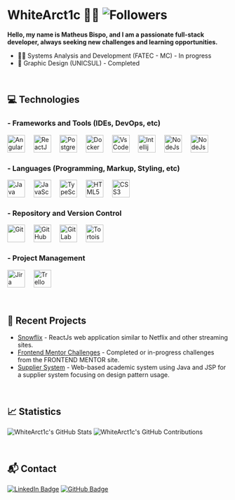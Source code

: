 # WhiteArct1c 👨‍💻 ![Followers](https://img.shields.io/github/followers/WhiteArct1c?style=social)

**Hello, my name is Matheus Bispo, and I am a passionate full-stack developer, always seeking new challenges and learning opportunities.**

- 👨‍💻 Systems Analysis and Development (FATEC - MC) - In progress
- 🎨 Graphic Design (UNICSUL) - Completed

&nbsp;

## 💻 Technologies

### - Frameworks and Tools (IDEs, DevOps, etc)
<p align="left">
  <img src="https://cdn.jsdelivr.net/gh/devicons/devicon/icons/angularjs/angularjs-original.svg" alt="AngularJS" width="40" height="40"/>
  &nbsp;&nbsp;&nbsp;
  <img src="https://cdn.jsdelivr.net/gh/devicons/devicon/icons/react/react-original.svg" alt="ReactJS" width="40" height="40"/>
  &nbsp;&nbsp;&nbsp;
  <img src="https://cdn.jsdelivr.net/gh/devicons/devicon/icons/postgresql/postgresql-original.svg" alt="PostgreSQL" width="40" height="40"/>
  &nbsp;&nbsp;&nbsp;
  <img src="https://cdn.jsdelivr.net/gh/devicons/devicon/icons/docker/docker-original.svg" alt="Docker" width="40" height="40"/>
  &nbsp;&nbsp;&nbsp;
  <img src="https://cdn.jsdelivr.net/gh/devicons/devicon/icons/vscode/vscode-original.svg" alt="VsCode" width="40" height="40"/>
  &nbsp;&nbsp;&nbsp;
  <img src="https://cdn.jsdelivr.net/gh/devicons/devicon/icons/intellij/intellij-original.svg" alt="Intellij" width="40" height="40"/>
  &nbsp;&nbsp;&nbsp;
  <img src="https://cdn.jsdelivr.net/gh/devicons/devicon/icons/nodejs/nodejs-original.svg" alt="NodeJs" width="40" height="40"/>
  &nbsp;&nbsp;&nbsp;
  <img src="https://cdn.jsdelivr.net/gh/devicons/devicon/icons/spring/spring-original.svg" alt="NodeJs" width="40" height="40"/>
</p>


### - Languages (Programming, Markup, Styling, etc)

<p align="left">
  <img src="https://cdn.jsdelivr.net/gh/devicons/devicon/icons/java/java-original.svg" alt="Java" width="40" height="40"/>
  &nbsp;&nbsp;&nbsp;
  <img src="https://cdn.jsdelivr.net/gh/devicons/devicon/icons/javascript/javascript-original.svg" alt="JavaScript" width="40" height="40"/>
  &nbsp;&nbsp;&nbsp;
  <img src="https://cdn.jsdelivr.net/gh/devicons/devicon/icons/typescript/typescript-original.svg" alt="TypeScript" width="40" height="40"/>
  &nbsp;&nbsp;&nbsp;
  <img src="https://cdn.jsdelivr.net/gh/devicons/devicon/icons/html5/html5-original.svg" alt="HTML5" width="40" height="40"/>
  &nbsp;&nbsp;&nbsp;
  <img src="https://cdn.jsdelivr.net/gh/devicons/devicon/icons/css3/css3-original.svg" alt="CSS3" width="40" height="40"/>
  &nbsp;&nbsp;&nbsp;
</p>


### - Repository and Version Control
<p align="left">
  <img src="https://cdn.jsdelivr.net/gh/devicons/devicon/icons/git/git-original.svg" alt="Git" width="40" height="40"/>
  &nbsp;&nbsp;&nbsp;
  <img src="https://cdn.jsdelivr.net/gh/devicons/devicon/icons/github/github-original.svg" alt="GitHub" width="40" height="40"/>
  &nbsp;&nbsp;&nbsp;
  <img src="https://cdn.jsdelivr.net/gh/devicons/devicon/icons/gitlab/gitlab-original.svg" alt="GitLab" width="40" height="40"/>
  &nbsp;&nbsp;&nbsp;
  <img src="https://cdn.jsdelivr.net/gh/devicons/devicon/icons/tortoisegit/tortoisegit-plain.svg" alt="TortoiseGit" width="40" height="40"/>
</p>

### - Project Management
<p align="left">
  <img src="https://cdn.jsdelivr.net/gh/devicons/devicon/icons/jira/jira-original.svg" alt="Jira" width="40" height="40"/>
  &nbsp;&nbsp;&nbsp;
  <img src="https://cdn.jsdelivr.net/gh/devicons/devicon/icons/trello/trello-plain.svg" alt="Trello" width="40" height="40"/>
  &nbsp;&nbsp;&nbsp;
</p>
  
  
  
 

&nbsp;&nbsp;


## 🚀 Recent Projects

- [Snowflix](https://github.com/WhiteArct1c/snowflix) - ReactJs web application similar to Netflix and other streaming sites.
- [Frontend Mentor Challenges](https://github.com/WhiteArct1c/FRONTEND-MENTOR-CHALLENGES) - Completed or in-progress challenges from the FRONTEND MENTOR site.
- [Supplier System](https://github.com/WhiteArct1c/ProjetoES3-SistemaFornecedor) - Web-based academic system using Java and JSP for a supplier system focusing on design pattern usage.

&nbsp;&nbsp;


## 📈 Statistics
  ![WhiteArct1c's GitHub Stats](https://github-readme-stats.vercel.app/api?username=WhiteArct1c&show_icons=true&theme=radical)
  ![WhiteArct1c's GitHub Contributions](https://github-readme-streak-stats.herokuapp.com/?user=WhiteArct1c&theme=radical)


&nbsp;&nbsp;

## 📬 Contact

[![LinkedIn Badge](https://img.shields.io/badge/-WhiteArct1c-blue?style=flat-square&logo=Linkedin&logoColor=white&link=https://www.linkedin.com/in/whitearct1c/)](https://www.linkedin.com/in/whitearct1c/)
[![GitHub Badge](https://img.shields.io/badge/-WhiteArct1c-grey?style=flat-square&logo=github&logoColor=white&link=https://github.com/WhiteArct1c)](https://github.com/WhiteArct1c)
